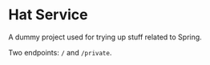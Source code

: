 # Hat Service

A dummy project used for trying up stuff related to Spring.

Two endpoints: `/` and `/private`.